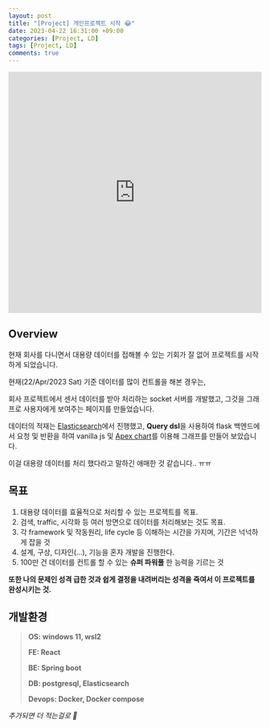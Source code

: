 ```yaml
---
layout: post
title: "[Project] 개인프로젝트 시작 😂"
date: 2023-04-22 16:31:00 +09:00
categories: [Project, LD]
tags: [Project, LD]
comments: true
---
```


<iframe src="https://giphy.com/embed/gLcUG7QiR0jpMzoNUu" width="100%" height="480" frameBorder="0" class="giphy-embed" allowFullScreen></iframe>

## Overview

현재 회사를 다니면서 대용량 데이터를 접해볼 수 있는 기회가 잘 없어 프로젝트를 시작하게 되었습니다.

현재(22/Apr/2023 Sat) 기준 데이터를 많이 컨트롤을 해본 경우는,

회사 프로젝트에서 센서 데이터를 받아 처리하는 socket 서버를 개발했고, 그것을 그래프로 사용자에게 보여주는 페이지를 만들었습니다.

데이터의 적재는 [Elasticsearch](https://www.elastic.co/guide/en/enterprise-search/current/start.html)에서 진행했고, **Query dsl**을 사용하여 flask 백엔드에서 요청 및 반환을 하여 vanilla js 및 [Apex chart](https://apexcharts.com/)를 이용해 그래프를 만들어 보았습니다. 

이걸 대용량 데이터를 처리 했다라고 말하긴 애매한 것 같습니다.. ㅠㅠ

## 목표

1. 대용량 데이터를 효율적으로 처리할 수 있는 프로젝트를 목표.
2. 검색, traffic, 시각화 등 여러 방면으로 데이터를 처리해보는 것도 목표.
3. 각 framework 및 작동원리, life cycle 등 이해하는 시간을 가지며, 기간은 넉넉하게 잡을 것
4. 설계, 구상, 디자인(...), 기능을 혼자 개발을 진행한다.
5. 100만 건 데이터를 컨트롤 할 수 있는 **슈퍼 파워풀** 한 능력을 기르는 것

**또한 나의 문제인 성격 급한 것과 쉽게 결정을 내려버리는 성격을 죽여서 이 프로젝트를 완성시키는 것.**

## 개발환경

> **OS: windows 11, wsl2**
> 
> **FE: React**
> 
> **BE: Spring boot**
> 
> **DB: postgresql, Elasticsearch**
> 
> **Devops: Docker, Docker compose**

_추가되면 더 적는걸로 🤔_
